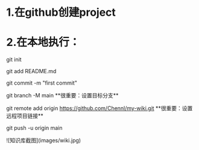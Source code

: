 # 1.在github创建project

# 2.在本地执行：

git init

git add README.md

git commit -m "first commit"

git branch -M main  \*\*很重要：设置目标分支\*\*

git remote add origin https://github.com/Chennl/my-wiki.git \*\*很重要：设置远程项目链接\*\*

git push -u origin main



!\[知识库截图](images/wiki.jpg)

